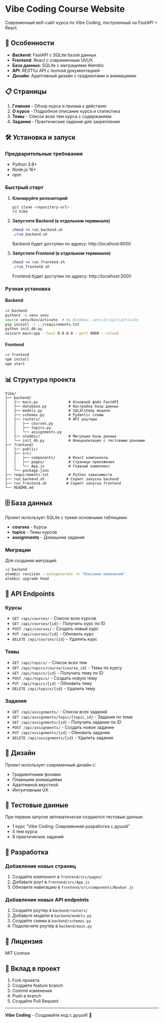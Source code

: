 # Vibe Coding Course Website

Современный веб-сайт курса по Vibe Coding, построенный на FastAPI + React.

## 🚀 Особенности

- **Backend**: FastAPI с SQLite базой данных
- **Frontend**: React с современным UI/UX
- **База данных**: SQLite с миграциями Alembic
- **API**: RESTful API с полной документацией
- **Дизайн**: Адаптивный дизайн с градиентами и анимациями

## 📋 Страницы

1. **Главная** - Обзор курса и призыв к действию
2. **О курсе** - Подробное описание курса и статистика
3. **Темы** - Список всех тем курса с содержанием
4. **Задания** - Практические задания для закрепления

## 🛠️ Установка и запуск

### Предварительные требования

- Python 3.8+
- Node.js 16+
- npm

### Быстрый старт

1. **Клонируйте репозиторий**
   ```bash
   git clone <repository-url>
   cd Vibe
   ```

2. **Запустите Backend (в отдельном терминале)**
   ```bash
   chmod +x run_backend.sh
   ./run_backend.sh
   ```
   Backend будет доступен по адресу: http://localhost:8000

3. **Запустите Frontend (в отдельном терминале)**
   ```bash
   chmod +x run_frontend.sh
   ./run_frontend.sh
   ```
   Frontend будет доступен по адресу: http://localhost:3000

### Ручная установка

#### Backend

```bash
cd backend
python3 -m venv venv
source venv/bin/activate  # На Windows: venv\Scripts\activate
pip install -r ../requirements.txt
python init_db.py
uvicorn main:app --host 0.0.0.0 --port 8000 --reload
```

#### Frontend

```bash
cd frontend
npm install
npm start
```

## 📊 Структура проекта

```
Vibe/
├── backend/
│   ├── main.py              # Основной файл FastAPI
│   ├── database.py          # Настройка базы данных
│   ├── models.py            # SQLAlchemy модели
│   ├── schemas.py           # Pydantic схемы
│   ├── routers/             # API роутеры
│   │   ├── courses.py
│   │   ├── topics.py
│   │   └── assignments.py
│   ├── alembic/             # Миграции базы данных
│   └── init_db.py           # Инициализация с тестовыми данными
├── frontend/
│   ├── public/
│   ├── src/
│   │   ├── components/      # React компоненты
│   │   ├── pages/           # Страницы приложения
│   │   └── App.js           # Главный компонент
│   └── package.json
├── requirements.txt         # Python зависимости
├── run_backend.sh          # Скрипт запуска backend
├── run_frontend.sh         # Скрипт запуска frontend
└── README.md
```

## 🗄️ База данных

Проект использует SQLite с тремя основными таблицами:

- **courses** - Курсы
- **topics** - Темы курсов
- **assignments** - Домашние задания

### Миграции

Для создания миграций:
```bash
cd backend
alembic revision --autogenerate -m "Описание изменений"
alembic upgrade head
```

## 🔌 API Endpoints

### Курсы
- `GET /api/courses/` - Список всех курсов
- `GET /api/courses/{id}` - Получить курс по ID
- `POST /api/courses/` - Создать новый курс
- `PUT /api/courses/{id}` - Обновить курс
- `DELETE /api/courses/{id}` - Удалить курс

### Темы
- `GET /api/topics/` - Список всех тем
- `GET /api/topics/course/{course_id}` - Темы по курсу
- `GET /api/topics/{id}` - Получить тему по ID
- `POST /api/topics/` - Создать новую тему
- `PUT /api/topics/{id}` - Обновить тему
- `DELETE /api/topics/{id}` - Удалить тему

### Задания
- `GET /api/assignments/` - Список всех заданий
- `GET /api/assignments/topic/{topic_id}` - Задания по теме
- `GET /api/assignments/{id}` - Получить задание по ID
- `POST /api/assignments/` - Создать новое задание
- `PUT /api/assignments/{id}` - Обновить задание
- `DELETE /api/assignments/{id}` - Удалить задание

## 🎨 Дизайн

Проект использует современный дизайн с:
- Градиентными фонами
- Плавными анимациями
- Адаптивной версткой
- Интуитивным UX

## 📝 Тестовые данные

При первом запуске автоматически создаются тестовые данные:
- 1 курс "Vibe Coding: Современная разработка с душой"
- 5 тем курса
- 8 практических заданий

## 🔧 Разработка

### Добавление новых страниц

1. Создайте компонент в `frontend/src/pages/`
2. Добавьте роут в `frontend/src/App.js`
3. Обновите навигацию в `frontend/src/components/Navbar.js`

### Добавление новых API endpoints

1. Создайте роутер в `backend/routers/`
2. Добавьте модели в `backend/models.py`
3. Создайте схемы в `backend/schemas.py`
4. Подключите роутер в `backend/main.py`

## 📄 Лицензия

MIT License

## 🤝 Вклад в проект

1. Fork проекта
2. Создайте feature branch
3. Commit изменения
4. Push в branch
5. Создайте Pull Request

---

**Vibe Coding** - Создавайте код с душой! 💜

